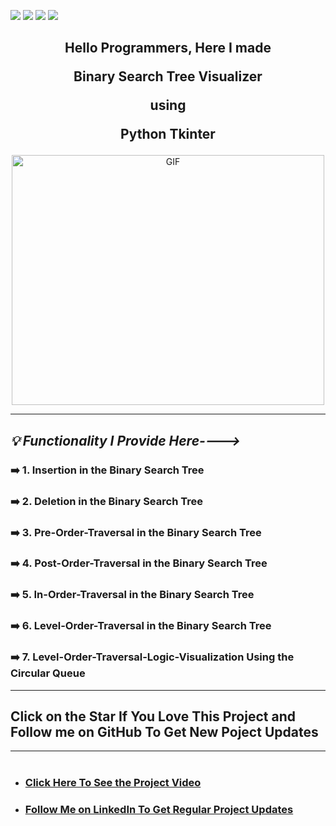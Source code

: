 ![](https://img.shields.io/badge/Programming_Language-Python-blue.svg)
![](https://img.shields.io/badge/Tool_Used-Tkinter-orange.svg)
![](https://img.shields.io/badge/Python_Version-3.7-blue.svg)
![](https://img.shields.io/badge/Status-Complete-green.svg)

## <p align="center">Hello Programmers, Here I made</p> <p align="center">Binary Search Tree Visualizer</p> <p align="center">using</p> <p align="center">Python Tkinter</p> 

<p align="center"> <img alt="GIF" height="400px"  width="500px" src="https://blog.penjee.com/wp-content/uploads/2015/11/binary-search-tree-sorted-array-animation.gif"/><br></p>

---

## <p align="left"> ***_💡 Functionality I Provide Here---->_***
### ➡️ 1. Insertion in the Binary Search Tree
### ➡️ 2. Deletion in the Binary Search Tree
### ➡️ 3. Pre-Order-Traversal in the Binary Search Tree
### ➡️ 4. Post-Order-Traversal in the Binary Search Tree
### ➡️ 5. In-Order-Traversal in the Binary Search Tree
### ➡️ 6. Level-Order-Traversal in the Binary Search Tree
### ➡️ 7. Level-Order-Traversal-Logic-Visualization Using the Circular Queue</p>
---
## Click on the Star If You Love This Project and Follow me on GitHub To Get New Poject Updates
---
# <p align="left">
- ###  [Click Here To See the Project Video](https://youtu.be/9MZDMAiR24I "LCO")
- ###  [Follow Me on LinkedIn To Get Regular Project Updates](https://www.linkedin.com/in/samarpan-dasgupta-4aa1061b0/ "LCO")
 
